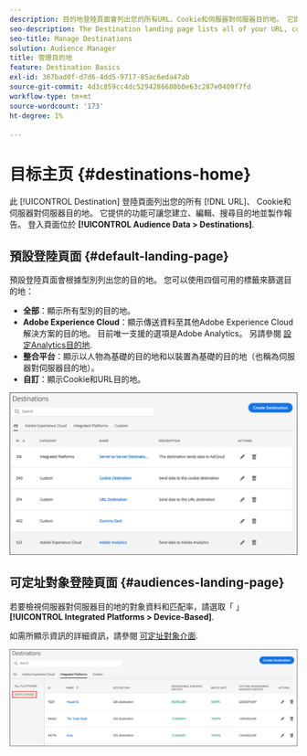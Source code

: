 ```yaml
---
description: 目的地登陸頁面會列出您的所有URL、Cookie和伺服器對伺服器目的地。 它提供的功能可讓您建立、編輯、搜尋目的地並製作報告。 登陸頁面位於「對象資料>目的地」中。
seo-description: The Destination landing page lists all of your URL, cookie, and server-to-server destinations. It provides features that let you create, edit, search for, and report on destinations. The landing page is located in Audience Data > Destinations.
seo-title: Manage Destinations
solution: Audience Manager
title: 管理目的地
feature: Destination Basics
exl-id: 367bad0f-d7d6-4dd5-9717-85ac6eda47ab
source-git-commit: 4d3c859cc4dc5294286680b0e63c287e0409f7fd
workflow-type: tm+mt
source-wordcount: '173'
ht-degree: 1%

---
```


# 目标主页 {#destinations-home}

此 [!UICONTROL Destination] 登陸頁面列出您的所有 [!DNL URL]、 Cookie和伺服器對伺服器目的地。 它提供的功能可讓您建立、編輯、搜尋目的地並製作報告。 登入頁面位於 **[!UICONTROL Audience Data > Destinations]**.

## 預設登陸頁面 {#default-landing-page}

<!-- destinations-home.xml -->

預設登陸頁面會根據型別列出您的目的地。 您可以使用四個可用的標籤來篩選目的地：

* **全部**：顯示所有型別的目的地。
* **Adobe Experience Cloud**：顯示傳送資料至其他Adobe Experience Cloud解決方案的目的地。 目前唯一支援的選項是Adobe Analytics。 另請參閱 [設定Analytics目的地](/help/using/features/destinations/create-analytics-destination.md).
* **整合平台**：顯示以人物為基礎的目的地和以裝置為基礎的目的地（也稱為伺服器對伺服器目的地）。
* **自訂**：顯示Cookie和URL目的地。


![](assets/destinations-landing.png)

## 可定址對象登陸頁面 {#audiences-landing-page}

若要檢視伺服器對伺服器目的地的對象資料和匹配率，請選取「 」 **[!UICONTROL Integrated Platforms > Device-Based]**.

如需所顯示資訊的詳細資訊，請參閱 [可定址對象介面](/help/using/features/addressable-audiences.md#addressable-audience-interface).

![](/help/using/features/assets/addressable-audiences-landing.png)
